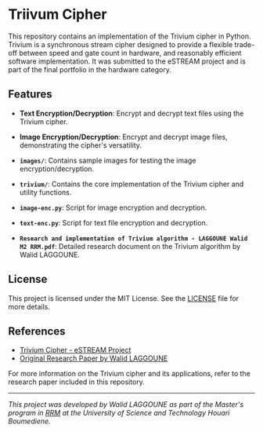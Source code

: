 

# Triivum Cipher

This repository contains an implementation of the Trivium cipher in Python. Trivium is a synchronous stream cipher designed to provide a flexible trade-off between speed and gate count in hardware, and reasonably efficient software implementation. It was submitted to the eSTREAM project and is part of the final portfolio in the hardware category.

## Features

- **Text Encryption/Decryption**: Encrypt and decrypt text files using the Trivium cipher.
- **Image Encryption/Decryption**: Encrypt and decrypt image files, demonstrating the cipher's versatility.



- **`images/`**: Contains sample images for testing the image encryption/decryption.
- **`trivium/`**: Contains the core implementation of the Trivium cipher and utility functions.
- **`image-enc.py`**: Script for image encryption and decryption.
- **`text-enc.py`**: Script for text file encryption and decryption.
- **`Research and implementation of Trivium algorithm - LAGGOUNE Walid M2 RRM.pdf`**: Detailed research document on the Trivium algorithm by Walid LAGGOUNE.

## License

This project is licensed under the MIT License. See the [LICENSE](LICENSE) file for more details.

## References

- [Trivium Cipher - eSTREAM Project](https://www.ecrypt.eu.org/stream/trivium.html)
- [Original Research Paper by Walid LAGGOUNE](https://github.com/LAGGOUNE-Walid/triivum-cipher/blob/main/Research%20and%20implementation%20of%20Trivium%20algorithm%20-%20LAGGOUNE%20Walid%20M2%20RRM.pdf)

For more information on the Trivium cipher and its applications, refer to the research paper included in this repository.

---

*This project was developed by Walid LAGGOUNE as part of the Master's program in [RRM](https://www.usthb.dz/facultes/faculte-d-electronique-et-informatique) at the University of Science and Technology Houari Boumediene.* 
